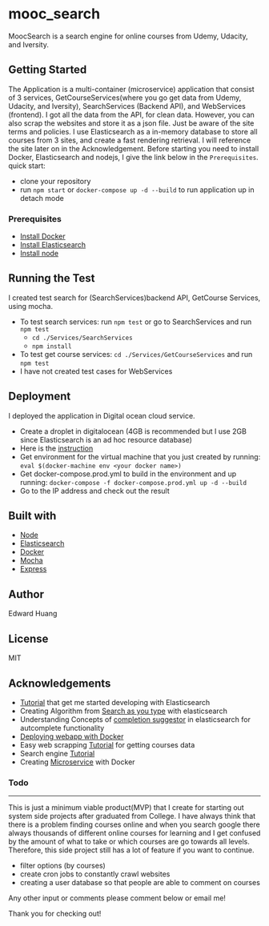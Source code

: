 # mooc_search
MoocSearch is a search engine for online courses from Udemy, Udacity, and Iversity.

## Getting Started
The Application is a multi-container (microservice) application that consist of 3 services, GetCourseServices(where you go get data from Udemy, Udacity, and Iversity), SearchServices (Backend API), and WebServices (frontend). I got all the data from the API, for clean data. However, you can also scrap the websites and store it as a json file. Just be aware of the site terms and policies. I use Elasticsearch as a in-memory database to store all courses from 3 sites, and create a fast rendering retrieval. I will reference the site later on in the Acknowledgement.
Before starting you need to install Docker, Elasticsearch and nodejs, I give the link below in the ```Prerequisites```.
quick start:
- clone your repository
- run ```npm start``` or ```docker-compose up -d --build``` to run application up in detach mode

### Prerequisites
- [Install Docker](https://www.docker.com/community-edition#/download)
- [Install Elasticsearch](https://www.elastic.co/guide/en/elasticsearch/reference/current/_installation.html)
- [Install node](https://nodejs.org/en/download/)

## Running the Test
I created test search for (SearchServices)backend API, GetCourse Services, using mocha.
- To test search services: run ```npm test``` or go to SearchServices and run ```npm test```
  - ```cd ./Services/SearchServices```
  - ```npm install```
- To test get course services: ```cd ./Services/GetCourseServices``` and run ```npm test```
- I have not created test cases for WebServices

## Deployment
I deployed the application in Digital ocean cloud service.
- Create a droplet in digitalocean (4GB is recommended but I use 2GB since Elasticsearch is an ad hoc resource database)
- Here is the [instruction](https://docs.docker.com/machine/examples/ocean/#step-3-use-machine-to-create-the-droplet)
- Get environment for the virtual machine that you just created by running: ```eval $(docker-machine env <your docker name>)```
- Get docker-compose.prod.yml to build in the environment and up running: ```docker-compose -f docker-compose.prod.yml up -d --build ```
- Go to the IP address and check out the result

## Built with
- [Node](https://nodejs.org/en/download/)
- [Elasticsearch](https://www.elastic.co/guide/en/elasticsearch/reference/current/_installation.html)
- [Docker](https://www.docker.com/community-edition#/download)
- [Mocha](https://mochajs.org/)
- [Express](https://expressjs.com/)

## Author
Edward Huang

## License
MIT

## Acknowledgements
- [Tutorial](https://blog.patricktriest.com/text-search-docker-elasticsearch/) that get me started developing with Elasticsearch
- Creating Algorithm from [Search as you type](http://adnanahmed.info/blog/2017/01/28/elasticsearch-search-as-you-type/) with elasticsearch
- Understanding Concepts of [completion suggestor](https://www.elastic.co/blog/you-complete-me) in elasticsearch for autcomplete functionality
- [Deploying webapp with Docker](https://www.devteam.space/blog/how-to-deploy-a-web-app-with-docker-containers/)
- Easy web scrapping [Tutorial](https://blog.miguelgrinberg.com/post/easy-web-scraping-with-nodejs) for getting courses data
- Search engine [Tutorial](https://lifepacific.libguides.com/c.php?g=155121)
- Creating [Microservice](http://mherman.org/blog/2017/12/07/dockerizing-a-react-app/#.WrHtsZNuZ69) with Docker

### Todo
------
This is just a minimum viable product(MVP) that I create for starting out system side projects after graduated from College. I have always think that there is a problem finding courses online and when you search google there always thousands of different online courses for learning and I get confused by the amount of what to take or which courses are go towards all levels. Therefore, this side project still has a lot of feature if you want to continue.
- filter options (by courses)
- create cron jobs to constantly crawl websites
- creating a user database so that people are able to comment on courses

Any other input or comments please comment below or email me!

Thank you for checking out!
